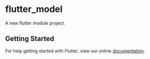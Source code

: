 # flutter_model

A new flutter module project.

## Getting Started

For help getting started with Flutter, view our online
[documentation](https://flutter.dev/).
